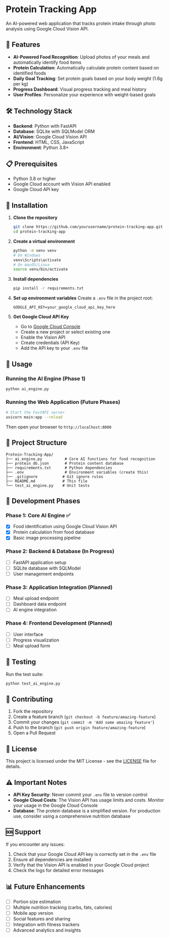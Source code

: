 # Protein Tracking App

An AI-powered web application that tracks protein intake through photo analysis using Google Cloud Vision API.

## 🚀 Features

- **AI-Powered Food Recognition**: Upload photos of your meals and automatically identify food items
- **Protein Calculation**: Automatically calculate protein content based on identified foods
- **Daily Goal Tracking**: Set protein goals based on your body weight (1.6g per kg)
- **Progress Dashboard**: Visual progress tracking and meal history
- **User Profiles**: Personalize your experience with weight-based goals

## 🛠️ Technology Stack

- **Backend**: Python with FastAPI
- **Database**: SQLite with SQLModel ORM
- **AI/Vision**: Google Cloud Vision API
- **Frontend**: HTML, CSS, JavaScript
- **Environment**: Python 3.8+

## 📋 Prerequisites

- Python 3.8 or higher
- Google Cloud account with Vision API enabled
- Google Cloud API key

## 🔧 Installation

1. **Clone the repository**
   ```bash
   git clone https://github.com/yourusername/protein-tracking-app.git
   cd protein-tracking-app
   ```

2. **Create a virtual environment**
   ```bash
   python -m venv venv
   # On Windows
   venv\Scripts\activate
   # On macOS/Linux
   source venv/bin/activate
   ```

3. **Install dependencies**
   ```bash
   pip install -r requirements.txt
   ```

4. **Set up environment variables**
   Create a `.env` file in the project root:
   ```env
   GOOGLE_API_KEY=your_google_cloud_api_key_here
   ```

5. **Get Google Cloud API Key**
   - Go to [Google Cloud Console](https://console.cloud.google.com/)
   - Create a new project or select existing one
   - Enable the Vision API
   - Create credentials (API Key)
   - Add the API key to your `.env` file

## 🚀 Usage

### Running the AI Engine (Phase 1)
```bash
python ai_engine.py
```

### Running the Web Application (Future Phases)
```bash
# Start the FastAPI server
uvicorn main:app --reload
```

Then open your browser to `http://localhost:8000`

## 📁 Project Structure

```
Protein-Tracking-App/
├── ai_engine.py          # Core AI functions for food recognition
├── protein_db.json       # Protein content database
├── requirements.txt      # Python dependencies
├── .env                  # Environment variables (create this)
├── .gitignore           # Git ignore rules
├── README.md            # This file
└── test_ai_engine.py    # Unit tests
```

## 🔄 Development Phases

### Phase 1: Core AI Engine ✅
- [x] Food identification using Google Cloud Vision API
- [x] Protein calculation from food database
- [x] Basic image processing pipeline

### Phase 2: Backend & Database (In Progress)
- [ ] FastAPI application setup
- [ ] SQLite database with SQLModel
- [ ] User management endpoints

### Phase 3: Application Integration (Planned)
- [ ] Meal upload endpoint
- [ ] Dashboard data endpoint
- [ ] AI engine integration

### Phase 4: Frontend Development (Planned)
- [ ] User interface
- [ ] Progress visualization
- [ ] Meal upload form

## 🧪 Testing

Run the test suite:
```bash
python test_ai_engine.py
```

## 🤝 Contributing

1. Fork the repository
2. Create a feature branch (`git checkout -b feature/amazing-feature`)
3. Commit your changes (`git commit -m 'Add some amazing feature'`)
4. Push to the branch (`git push origin feature/amazing-feature`)
5. Open a Pull Request

## 📝 License

This project is licensed under the MIT License - see the [LICENSE](LICENSE) file for details.

## ⚠️ Important Notes

- **API Key Security**: Never commit your `.env` file to version control
- **Google Cloud Costs**: The Vision API has usage limits and costs. Monitor your usage in the Google Cloud Console
- **Database**: The protein database is a simplified version. For production use, consider using a comprehensive nutrition database

## 🆘 Support

If you encounter any issues:
1. Check that your Google Cloud API key is correctly set in the `.env` file
2. Ensure all dependencies are installed
3. Verify that the Vision API is enabled in your Google Cloud project
4. Check the logs for detailed error messages

## 📊 Future Enhancements

- [ ] Portion size estimation
- [ ] Multiple nutrition tracking (carbs, fats, calories)
- [ ] Mobile app version
- [ ] Social features and sharing
- [ ] Integration with fitness trackers
- [ ] Advanced analytics and insights
